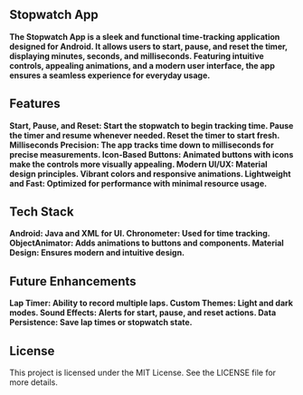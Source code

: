 ##  Stopwatch App
**The Stopwatch App is a sleek and functional time-tracking application designed for Android. It allows users to start, pause, and reset the timer, displaying minutes, seconds, and milliseconds. Featuring intuitive controls, appealing animations, and a modern user interface, the app ensures a seamless experience for everyday usage.**

 ## Features
  
**Start, Pause, and Reset:
Start the stopwatch to begin tracking time.
Pause the timer and resume whenever needed.
Reset the timer to start fresh.
Milliseconds Precision: The app tracks time down to milliseconds for precise measurements.
Icon-Based Buttons: Animated buttons with icons make the controls more visually appealing.
Modern UI/UX:
Material design principles.
Vibrant colors and responsive animations.
Lightweight and Fast: Optimized for performance with minimal resource usage.**

##  Tech Stack
  
**Android: Java and XML for UI.
Chronometer: Used for time tracking.
ObjectAnimator: Adds animations to buttons and components.
Material Design: Ensures modern and intuitive design.**

  ## Future Enhancements
**Lap Timer: Ability to record multiple laps.
Custom Themes: Light and dark modes.
Sound Effects: Alerts for start, pause, and reset actions.
Data Persistence: Save lap times or stopwatch state.**

  ## License  
This project is licensed under the MIT License. See the LICENSE file for more details.

